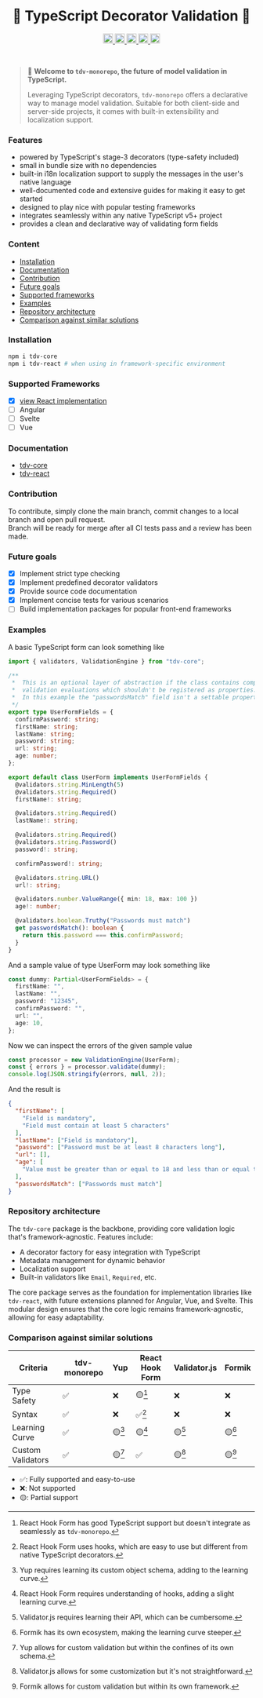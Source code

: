 <h1 align="center">🚀 TypeScript Decorator Validation 🚀</h1>

<p align="center">
 <a href="https://npmcharts.com/compare/typescript-decorator-validation?minimal=true">
  <img alt="Downloads per month" src="https://img.shields.io/npm/dm/typescript-decorator-validation" height="20"/>
 </a>
 
 <a href="https://www.npmjs.com/package/typescript-decorator-validation">
  <img alt="NPM Version" src="https://img.shields.io/npm/v/tdv-core.svg" height="20"/>
 </a>
 
 <a href="https://github.com/brunotot/typescript-decorator-validation/graphs/contributors">
  <img alt="Contributors" src="https://img.shields.io/github/contributors/brunotot/typescript-decorator-validation" height="20"/>
 </a>
 
 <a href="https://github.com/brunotot/typescript-decorator-validation/graphs/commit-activity">
  <img alt="Maintained" src="https://img.shields.io/badge/Maintained%3F-yes-green.svg" height="20"/>
 </a>
 
 <a href="#">
  <img alt="Awesome badge" src="https://awesome.re/badge.svg" height="20"/>
 </a>
</p>

<br />

> 🌟 **Welcome to `tdv-monorepo`, the future of model validation in TypeScript.**
> 
> Leveraging TypeScript decorators, `tdv-monorepo` offers a declarative way to manage model validation. Suitable for both client-side and server-side projects, it comes with built-in extensibility and localization support.

### Features

- powered by TypeScript's stage-3 decorators (type-safety included)
- small in bundle size with no dependencies
- built-in i18n localization support to supply the messages in the user's native language
- well-documented code and extensive guides for making it easy to get started
- designed to play nice with popular testing frameworks
- integrates seamlessly within any native TypeScript v5+ project
- provides a clean and declarative way of validating form fields


### Content

- [Installation](#installation)
- [Documentation](#documentation)
- [Contribution](#contribution)
- [Future goals](#future-goals)
- [Supported frameworks](#supported-frameworks)
- [Examples](#examples)
- [Repository architecture](#repository-architecture)
- [Comparison against similar solutions](#comparison-against-similar-solutions)

### Installation

```bash
npm i tdv-core
npm i tdv-react # when using in framework-specific environment
```

### Supported Frameworks

- [x] [view React implementation](https://github.com/brunotot/typescript-decorator-validation/tree/main/packages/react#readme)
- [ ] Angular
- [ ] Svelte
- [ ] Vue

### Documentation

- [tdv-core](https://brunotot.github.io/typescript-decorator-validation/modules/tdv_core.html)
- [tdv-react](https://brunotot.github.io/typescript-decorator-validation/modules/tdv_react.html)

### Contribution

To contribute, simply clone the main branch, commit changes to a local branch and open pull request.</br>
Branch will be ready for merge after all CI tests pass and a review has been made.

### Future goals

- [x] Implement strict type checking
- [x] Implement predefined decorator validators
- [x] Provide source code documentation
- [x] Implement concise tests for various scenarios
- [ ] Build implementation packages for popular front-end frameworks

### Examples

A basic TypeScript form can look something like

```typescript
import { validators, ValidationEngine } from "tdv-core";

/**
 *  This is an optional layer of abstraction if the class contains complex
 *  validation evaluations which shouldn't be registered as properties.
 *  In this example the "passwordsMatch" field isn't a settable property.
 */
export type UserFormFields = {
  confirmPassword: string;
  firstName: string;
  lastName: string;
  password: string;
  url: string;
  age: number;
};

export default class UserForm implements UserFormFields {
  @validators.string.MinLength(5)
  @validators.string.Required()
  firstName!: string;

  @validators.string.Required()
  lastName!: string;

  @validators.string.Required()
  @validators.string.Password()
  password!: string;

  confirmPassword!: string;

  @validators.string.URL()
  url!: string;

  @validators.number.ValueRange({ min: 18, max: 100 })
  age!: number;

  @validators.boolean.Truthy("Passwords must match")
  get passwordsMatch(): boolean {
    return this.password === this.confirmPassword;
  }
}
```

And a sample value of type UserForm may look something like

```typescript
const dummy: Partial<UserFormFields> = {
  firstName: "",
  lastName: "",
  password: "12345",
  confirmPassword: "",
  url: "",
  age: 10,
};
```

Now we can inspect the errors of the given sample value

```typescript
const processor = new ValidationEngine(UserForm);
const { errors } = processor.validate(dummy);
console.log(JSON.stringify(errors, null, 2));
```

And the result is

```json
{
  "firstName": [
    "Field is mandatory",
    "Field must contain at least 5 characters"
  ],
  "lastName": ["Field is mandatory"],
  "password": ["Password must be at least 8 characters long"],
  "url": [],
  "age": [
    "Value must be greater than or equal to 18 and less than or equal to 100 but is 10"
  ],
  "passwordsMatch": ["Passwords must match"]
}
```

### Repository architecture

The `tdv-core` package is the backbone, providing core validation logic that's framework-agnostic. Features include:

- A decorator factory for easy integration with TypeScript
- Metadata management for dynamic behavior
- Localization support
- Built-in validators like `Email`, `Required`, etc.

The core package serves as the foundation for implementation libraries like `tdv-react`, with future extensions planned for Angular, Vue, and Svelte. This modular design ensures that the core logic remains framework-agnostic, allowing for easy adaptability.

### Comparison against similar solutions

| Criteria          | tdv-monorepo | Yup    | React Hook Form | Validator.js | Formik |
| ----------------- | ------------ | ------ | --------------- | ------------ | ------ |
| Type Safety       | ✅           | ❌     | 🟡[^1]          | ❌           | ❌     |
| Syntax            | ✅           | ❌     | ✅[^2]          | ❌           | ❌     |
| Learning Curve    | ✅           | 🟡[^3] | 🟡[^4]          | 🟡[^5]       | 🟡[^6] |
| Custom Validators | ✅           | 🟡[^7] | ✅              | 🟡[^8]       | 🟡[^9] |

- ✅: Fully supported and easy-to-use
- ❌: Not supported
- 🟡: Partial support

[^1]: React Hook Form has good TypeScript support but doesn't integrate as seamlessly as `tdv-monorepo`.
[^2]: React Hook Form uses hooks, which are easy to use but different from native TypeScript decorators.
[^3]: Yup requires learning its custom object schema, adding to the learning curve.
[^4]: React Hook Form requires understanding of hooks, adding a slight learning curve.
[^5]: Validator.js requires learning their API, which can be cumbersome.
[^6]: Formik has its own ecosystem, making the learning curve steeper.
[^7]: Yup allows for custom validation but within the confines of its own schema.
[^8]: Validator.js allows for some customization but it's not straightforward.
[^9]: Formik allows for custom validation but within its own framework.
